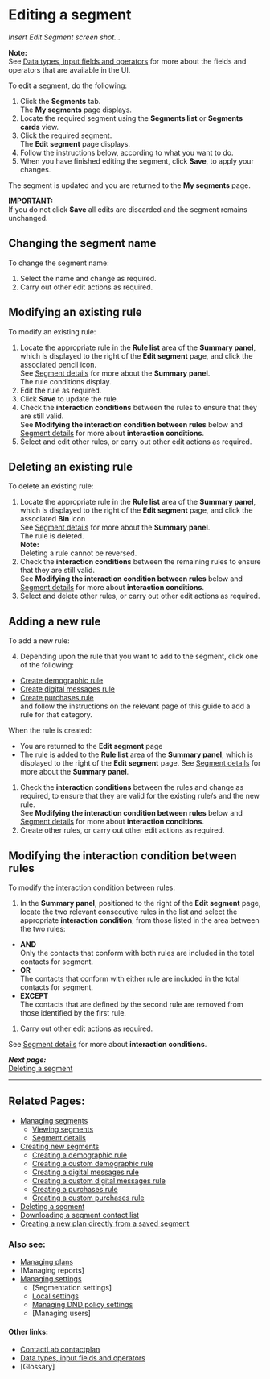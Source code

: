 # Editing a segment

*Insert Edit Segment screen shot...*  

**Note:**  
See [Data types, input fields and operators](InputBoxOperators.md) for more about the fields and operators that are available in the UI.  

To edit a segment, do the following:

1. Click the **Segments** tab.  
  The **My segments** page displays.  
2. Locate the required segment using the **Segments list** or **Segments cards** view.  
3. Click the required segment.  
  The **Edit segment** page displays.  
1. Follow the instructions below, according to what you want to do.
2. When you have finished editing the segment, click **Save**, to apply your changes.  
  
The segment is updated and you are returned to the **My segments** page.  

**IMPORTANT:**  
If you do not click **Save** all edits are discarded and the segment remains unchanged.  

## Changing the segment name

To change the segment name:  

1. Select the name and change as required.  
2. Carry out other edit actions as required.  

## Modifying an existing rule  

To modify an existing rule:  

1. Locate the appropriate rule in the **Rule list** area of the **Summary panel**, which is displayed to the right of the **Edit segment** page, and click the associated pencil icon.  
  See [Segment details](SegmentDetails.md) for more about the **Summary panel**.  
  The rule conditions display.  
1. Edit the rule as required.  
2. Click **Save** to update the rule.  
3. Check the **interaction conditions** between the rules to ensure that they are still valid.  
  See **Modifying the interaction condition between rules** below and [Segment details](SegmentDetails.md) for more about **interaction conditions**.  
3. Select and edit other rules, or carry out other edit actions as required.  

## Deleting an existing rule  

To delete an existing rule:  

1. Locate the appropriate rule in the **Rule list** area of the **Summary panel**, which is displayed to the right of the **Edit segment** page, and click the associated **Bin** icon  
  See [Segment details](SegmentDetails.md) for more about the **Summary panel**.  
  The rule is deleted.  
  **Note:**  
  Deleting a rule cannot be reversed.  
1. Check the **interaction conditions** between the remaining rules to ensure that they are still valid.  
  See **Modifying the interaction condition between rules** below and [Segment details](SegmentDetails.md) for more about **interaction conditions**.  
1. Select and delete other rules, or carry out other edit actions as required.  

## Adding a new rule  

To add a new rule:  

4. Depending upon the rule that you want to add to the segment, click one of the following:  
  - [Create demographic rule](CreatingDemographicRule.md)  
  - [Create digital messages rule](CreatingDigitalMessagesRule.md)  
  - [Create purchases rule](CreatingPurchasesRule.md)  
  and follow the instructions on the relevant page of this guide to add a rule for that category.  

  When the rule is created:  
  - You are returned to the **Edit segment** page  
  - The rule is added to the **Rule list** area of the **Summary panel**, which is displayed to the right of the **Edit segment** page. See [Segment details](SegmentDetails.md) for more about the **Summary panel**.  
1. Check the **interaction conditions** between the rules and change as required, to ensure that they are valid for the existing rule/s and the new rule.  
  See **Modifying the interaction condition between rules** below and [Segment details](SegmentDetails.md) for more about **interaction conditions**.  
1. Create other rules, or carry out other edit actions as required.  

## Modifying the interaction condition between rules  

To modify the interaction condition between rules:  

1. In the **Summary panel**, positioned to the right of the **Edit segment** page, locate the two relevant consecutive rules in the list and select the appropriate **interaction condition**, from those listed in the area between the two rules:
  - **AND**  
  Only the contacts that conform with both rules are included in the total contacts for segment.  
  - **OR**  
  The contacts that conform with either rule are included in the total contacts for segment.  
  - **EXCEPT**  
  The contacts that are defined by the second rule are removed from those identified by the first rule.  
1. Carry out other edit actions as required.  

See [Segment details](SegmentDetails.md) for more about **interaction conditions**.  

***Next page:***  
[Deleting a segment](DeletingSegment.md)  

----------

## Related Pages:  

- [Managing segments](ManagingSegments.md)  
  - [Viewing segments](ViewingSegments.md)  
  - [Segment details](SegmentDetails.md)  
- [Creating new segments](CreatingNewSegments.md)  
  - [Creating a demographic rule](CreatingDemographicRule.md)  
  - [Creating a custom demographic rule](CreatingCustomDemographicRule.md)  
  - [Creating a digital messages rule](CreatingDigitalMessagesRule.md)  
  - [Creating a custom digital messages rule](CreatingCustomDigitalMessagesRule.md)  
  - [Creating a purchases rule](CreatingPurchasesRule.md)  
  - [Creating a custom purchases rule](CreatingCustomPurchasesRule.md)  
- [Deleting a segment](DeletingSegment.md)  
- [Downloading a segment contact list](DownloadingSegmentContactList.md)  
- [Creating a new plan directly from a saved segment](CreatingPlanFromSegment.md)  

### Also see:  

- [Managing plans](ManagingPlans.md)  
- [Managing reports]  
- [Managing settings](ManagingSettings.md)  
  - [Segmentation settings]  
  - [Local settings](LocalSettings.md)  
  - [Managing DND policy settings](ManagingDND.md)  
  - [Managing users]  

#### Other links:  

- [ContactLab contactplan](Home.md)  
- [Data types, input fields and operators](InputBoxOperators.md)  
- [Glossary]  
